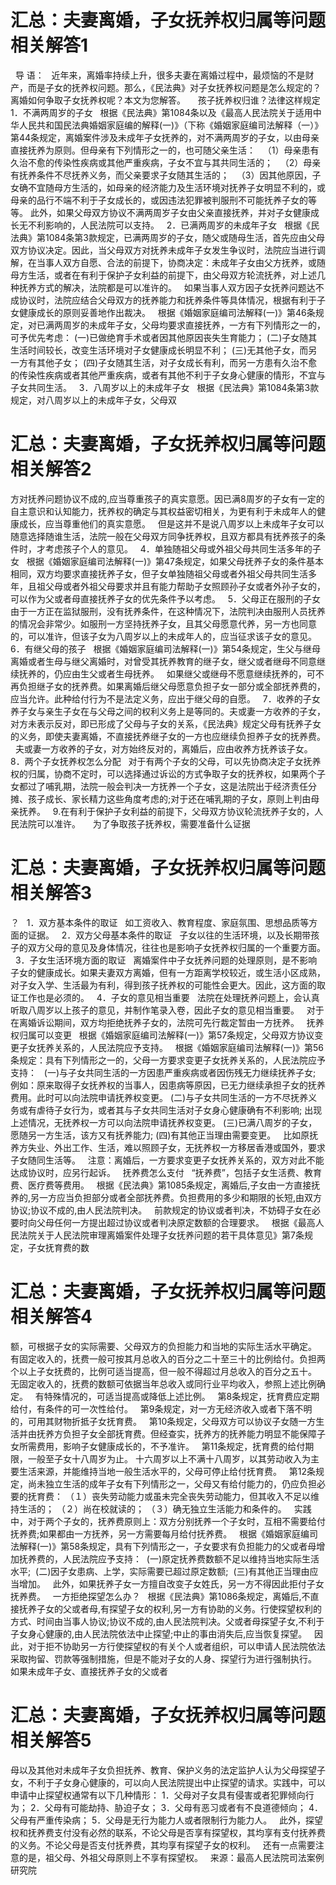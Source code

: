 # 汇总：夫妻离婚，子女抚养权归属等问题相关解答1

 
导 语：
 
近年来，离婚率持续上升，很多夫妻在离婚过程中，最烦恼的不是财产，而是子女的抚养权问题。那么，《民法典》对子女抚养权问题是怎么规定的？离婚如何争取子女抚养权呢？本文为您解答。
 
 
孩子抚养权归谁？法律这样规定
 
1．不满两周岁的子女
 
根据《民法典》第1084条以及《最高人民法院关于适用中华人民共和国民法典婚姻家庭编的解释(一)》（下称《婚姻家庭编司法解释（一）》第44条规定，离婚案件涉及未成年子女抚养的，对不满两周岁的子女，以由母亲直接抚养为原则。但母亲有下列情形之一的，也可随父亲生活：
 
（1）母亲患有久治不愈的传染性疾病或其他严重疾病，子女不宜与其共同生活的；
 
（2）母亲有抚养条件不尽抚养义务，而父亲要求子女随其生活的；
 
（3）因其他原因，子女确不宜随母方生活的，如母亲的经济能力及生活环境对抚养子女明显不利的，或母亲的品行不端不利于子女成长的，或因违法犯罪被判服刑不可能抚养子女的等等。
此外，如果父母双方协议不满两周岁子女由父亲直接抚养，并对子女健康成长无不利影响的，人民法院可以支持。
 
2．已满两周岁的未成年子女
 
根据《民法典》第1084条第3款规定，已满两周岁的子女，随父或随母生活，首先应由父母双方协议决定。因此，当父母双方对抚养未成年子女发生争议时，法院应当进行调解，在当事人双方自愿、合法的前提下，协商决定：未成年子女由父方抚养，或随母方生活，或者在有利于保护子女利益的前提下，由父母双方轮流抚养，对上述几种抚养方式的解决，法院都是可以准许的。
 
如果当事人双方因子女抚养问题达不成协议时，法院应结合父母双方的抚养能力和抚养条件等具体情况，根据有利于子女健康成长的原则妥善地作出裁决。
 
根据《婚姻家庭编司法解释(一)》第46条规定，对已满两周岁的未成年子女，父母均要求直接抚养，一方有下列情形之一的，可予优先考虑：
(一)已做绝育手术或者因其他原因丧失生育能力；
(二)子女随其生活时间较长，改变生活环境对子女健康成长明显不利；
(三)无其他子女，而另一方有其他子女；
(四)子女随其生活，对子女成长有利，而另一方患有久治不愈的传染性疾病或者其他严重疾病，或者有其他不利于子女身心健康的情形，不宜与子女共同生活。
 
3．八周岁以上的未成年子女
 
根据《民法典》第1084条第3款规定，对八周岁以上的未成年子女，父母双

# 汇总：夫妻离婚，子女抚养权归属等问题相关解答2

方对抚养问题协议不成的,应当尊重孩子的真实意愿。因已满8周岁的子女有一定的自主意识和认知能力，抚养权的确定与其权益密切相关，为更有利于未成年人的健康成长，应当尊重他们的真实意愿。
 
但是这并不是说八周岁以上未成年子女可以随意选择随谁生活，法院一般在父母双方同争抚养权，且双方都具有抚养孩子的条件时，才考虑孩子个人的意见。
 
4．单独随祖父母或外祖父母共同生活多年的子女
 
根据《婚姻家庭编司法解释(一)》第47条规定，如果父母抚养子女的条件基本相同，双方均要求直接抚养子女，但子女单独随祖父母或者外祖父母共同生活多年，且祖父母或者外祖父母要求并且有能力帮助子女照顾孙子女或者外孙子女的，可以作为父或者母直接抚养子女的优先条件予以考虑。
 
5．父母正在服刑的子女
 
由于一方正在监狱服刑，没有抚养条件，在这种情况下，法院判决由服刑人员抚养的情况会非常少。如服刑一方坚持抚养子女，且其父母愿意代养，另一方也同意的，可以准许，但该子女为八周岁以上的未成年人的，应当征求该子女的意见。
 
6．有继父母的孩子
 
根据《婚姻家庭编司法解释(一)》第54条规定，生父与继母离婚或者生母与继父离婚时，对曾受其抚养教育的继子女，继父或者继母不同意继续抚养的，仍应由生父或者生母抚养。
 
如果继父或继母不愿意继续抚养的，可不再负担继子女的抚养费。如果离婚后继父母愿意负担子女一部分或全部抚养费的，应当允许。此种给付行为不是法定义务，应出于继父母的自愿。
 
7．收养的子女
 
养子女与亲生子女在与父母之间的权利义务上是等同的。夫或妻一方收养的子女，对方未表示反对，即已形成了父母与子女的关系，《民法典》规定父母有抚养子女的义务，即使夫妻离婚，不直接抚养继子女的一方也应继续负担养子女的抚养费。
 
夫或妻一方收养的子女，对方始终反对的，离婚后，应由收养方抚养该子女。
 
8．两个子女抚养权怎么分配
 
对于有两个子女的父母，可以先协商决定子女抚养权的归属，协商不定时，可以选择通过诉讼的方式争取子女的抚养权，如果两个子女都过了哺乳期，法院一般会判决一方抚养一个子女，这是法院出于经济责任分摊、孩子成长、家长精力这些角度考虑的;对于还在哺乳期的子女，原则上判由母亲抚养。
 
9.在有利于保护子女利益的前提下，父母双方协议轮流抚养子女的，人民法院可以准许。
 
 
为了争取孩子抚养权，需要准备什么证据

# 汇总：夫妻离婚，子女抚养权归属等问题相关解答3

？
 
1．双方基本条件的取证
 
如工资收入、教育程度、家庭氛围、思想品质等方面的证据。
 
2．双方父母基本条件的取证
 
子女以往的生活环境，以及长期带孩子的双方父母的意见及身体情况，往往也是影响子女抚养权归属的一个重要方面。
 
3．子女生活环境方面的取证
 
离婚案件中子女抚养问题的处理原则，是不影响子女的健康成长。如果夫妻双方离婚，但有一方距离学校较近，或生活小区成熟，对子女入学、生活最为有利，得到孩子抚养权的可能性会更大。因此，这方面的取证工作也是必须的。
 
4．子女的意见相当重要
 
法院在处理抚养问题上，会认真听取八周岁以上孩子的意见，并制作笔录入卷，因此子女的意见相当重要。
 
对于在离婚诉讼期间，双方均拒绝抚养子女的，法院可先行裁定暂由一方抚养。
 
抚养权归属可以变更
 
根据《婚姻家庭编司法解释(一)》第57条规定，父母双方协议变更子女抚养关系的，人民法院应予支持。
 
根据《婚姻家庭编司法解释(一)》第56条规定：具有下列情形之一的，父母一方要求变更子女抚养关系的，人民法院应予支持：
 
(一)与子女共同生活的一方因患严重疾病或者因伤残无力继续抚养子女;
例如：原来取得子女抚养权的当事人，因患病等原因，已无力继续承担子女的抚养费用。此时可以向法院申请抚养权变更。
(二)与子女共同生活的一方不尽抚养义务或有虐待子女行为，或者其与子女共同生活对子女身心健康确有不利影响;
出现上述情况，无抚养权一方可以向法院申请抚养权变更。
(三)已满八周岁的子女，愿随另一方生活，该方又有抚养能力;
(四)有其他正当理由需要变更。
 
比如原抚养方失业、外出工作、生活，难以照顾子女，无抚养权一方移居香港或国外，要求子女随同生活等。
 
注意：离婚后，一方要求变更子女抚养关系的，双方对此不能达成协议时，应另行起诉。
 
抚养费怎么支付
 
“抚养费”，包括子女生活费、教育费、医疗费等费用。
 
根据《民法典》第1085条规定，离婚后,子女由一方直接抚养的,另一方应当负担部分或者全部抚养费。负担费用的多少和期限的长短,由双方协议;协议不成的,由人民法院判决。
 
前款规定的协议或者判决，不妨碍子女在必要时向父母任何一方提出超过协议或者判决原定数额的合理要求。
 
根据《最高人民法院关于人民法院审理离婚案件处理子女抚养问题的若干具体意见》第7条规定，子女抚育费的数

# 汇总：夫妻离婚，子女抚养权归属等问题相关解答4

额，可根据子女的实际需要、父母双方的负担能力和当地的实际生活水平确定。
 
有固定收入的，抚费一般可按其月总收入的百分之二十至三十的比例给付。负担两个以上子女抚费的，比例可适当提高，但一般不得超过月总收入的百分之五十。
无固定收入的，抚费的数额可依据当年总收入或同行业平均收入，参照上述比例确定。
 
有特殊情况的，可适当提高或降低上述比例。
 
第8条规定，抚育费应定期给付，有条件的可一次性给付。
 
第9条规定，对一方无经济收入或者下落不明的，可用其财物折抵子女抚育费。
 
第10条规定，父母双方可以协议子女随一方生活并由抚养方负担子女全部抚育费。但经查实，抚养方的抚养能力明显不能保障子女所需费用，影响子女健康成长的，不予准许。
 
第11条规定，抚育费的给付期限，一般至子女十八周岁为止。
十六周岁以上不满十八周岁，以其劳动收入为主要生活来源，并能维持当地一般生活水平的，父母可停止给付抚育费。
 
第12条规定，尚未独立生活的成年子女有下列情形之一，父母又有给付能力的，仍应负担必要的抚育费：
（１）丧失劳动能力或虽未完全丧失劳动能力，但其收入不足以维持生活的；
（２）尚在校就读的；
（３）确无独立生活能力和条件的。
 
实践中，对于两个子女的，抚养费原则上：双方分别抚养一个子女时，互相不需要给付抚养费;如果都由一方抚养，另一方需要每月给付抚养费。
 
根据《婚姻家庭编司法解释(一)》第58条规定，具有下列情形之一，子女要求有负担能力的父或者母增加抚养费的，人民法院应予支持： 
(一)原定抚养费数额不足以维持当地实际生活水平; 
(二)因子女患病、上学，实际需要已超过原定数额; 
(三)有其他正当理由应当增加。
 
此外，如果抚养子女一方擅自改变子女姓氏，另一方不得因此拒付子女抚养费。
 
一方拒绝探望怎么办？
 
根据《民法典》第1086条规定，离婚后,不直接抚养子女的父或者母,有探望子女的权利,另一方有协助的义务。行使探望权利的方式、时间由当事人协议;协议不成的,由人民法院判决。父或者母探望子女,不利于子女身心健康的,由人民法院依法中止探望;中止的事由消失后,应当恢复探望。
 
因此，对于拒不协助另一方行使探望权的有关个人或者组织，可以申请人民法院依法采取拘留、罚款等强制措施，但是不能对子女的人身、探望行为进行强制执行。
 
如果未成年子女、直接抚养子女的父或者

# 汇总：夫妻离婚，子女抚养权归属等问题相关解答5

母以及其他对未成年子女负担抚养、教育、保护义务的法定监护人认为父母探望子女，不利于子女身心健康的，可以向人民法院提出中止探望的请求。实践中，可以申请中止探望权通常有以下几种情形：
1．父母对子女具有侵害或者犯罪倾向行为；
2．父母有可能劫持、胁迫子女；
3．父母有恶习或者有不良道德倾向；
4．父母有严重传染病；
5．父母是无行为能力人或者限制行为能力人。
 
此外，探望权和抚养费支付没有必然的联系，不论父母是否享有探望权，其均享有支付抚养费的义务。不论父母是否支付抚养费，其均享有探望子女的权利。
 
还有一点需要注意的是，祖父母、外祖父母原则上不享有探望权。
 
来源：最高人民法院司法案例研究院


